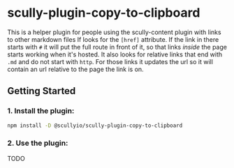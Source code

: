 # scully-plugin-copy-to-clipboard

This is a helper plugin for people using the scully-content plugin with links to other markdown files
If looks for the `[href]` attribute. If the link in there starts with `#` it will put the full route in front of it, so that links _inside_ the page starts working when it's hosted.
It also looks for relative links that end with `.md` and do not start with `http`. For those links it updates the url so it will contain an url relative to the page the link is on.

## Getting Started

### 1. Install the plugin:

```bash
npm install -D @scullyio/scully-plugin-copy-to-clipboard
```

### 2. Use the plugin:

TODO
